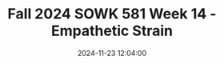 ---
layout: single_presentation
name: fall-2024-sowk-581-week-14-empathetic-strain.md
title: "Fall 2024 SOWK 581 Week 14 - Empathetic Strain"
date:  2024-11-23 12:04:00
presentation_id: JnluQE
permalink: /presentations/JnluQE/
redirect_from:
  - /presentations/JnluQE/fall-2024-sowk-581-week-14-empathetic-strain
slides: 
  - slide_name: deck-JnluQE-large-0.jpeg
    slide_alt: "Heart-shaped design with the text 'from the heart' above floral elements. Presentation slide for Week 14 lecture video titled 'Empathetic Strain' by Jacob Campbell, Ph.D., at Heritage University."
  - slide_name: deck-JnluQE-large-1.jpeg
    slide_alt: "Flowchart depicting a model of empathy-based stress. Arrows connect 'Contextual Factors' and 'Individual Factors' to 'Secondhand Trauma & Empathetic Engagement,' then to 'Empathy-Based Strain,' leading to 'Adverse Occupational Health Outcomes' and 'Negative Work Affect, Behaviors, & Cognitions.' Title: 'MODEL OF EMPATHY-BASED STRESS PROCESS (Rauvola et al., 2019).'"
  - slide_name: deck-JnluQE-large-2.jpeg
    slide_alt: "The slide features text defining 'Burnout' as chronic workplace stress from workload or systemic issues, including emotional exhaustion, depersonalization, reduced sense of personal accomplishment, and various types of exhaustion."
  - slide_name: deck-JnluQE-large-3.jpeg
    slide_alt: "Table categorizing terms related to trauma: 'Empathy-based stress,' 'Vicarious traumatization,' 'Secondary traumatic stress,' and 'Compassion fatigue.' Each term includes definitions, symptoms, and alternate terms. References Ruvolo et al., 2019."
  - slide_name: deck-JnluQE-large-4.jpeg
    slide_alt: "Yellow slide displays 'REDUCING EMPATHETIC STRAIN' with four bullet points: 'Development of personal self-care practices,' 'Considering our professional practices,' 'Engage in organizational support,' and 'Get direct support.'"
  - slide_name: deck-JnluQE-large-5.jpeg
    slide_alt: "Text slide presents references with a header. 1. Rauvola et al. (2019). 'Compassion Fatigue, Secondary Traumatic Stress, and Vicarious Traumatization.' *Occupational Health Science, 3*(3), 297-336. [DOI: 10.1007/s41542-019-00045-1] 2. Cummings et al. (2018). 'Compassion satisfaction to combat work-related burnout, vicarious trauma, and secondary traumatic stress.' *Journal of Interpersonal Violence, 36*(9-10), NP5304-NP5319. [DOI: 10.1177/0886260518799502]"
presentation_description_md: >
  Week%2014%20is%20an%20asynchronous%20week.%20The%20content%20is%20focused%20on%20trauma%20theory.%20Understanding%20trauma%20and%20its%20impact,%20as%20well%20as%20learning%20about%20trauma-focused%20treatment%20models,%20is%20important.%20This%20can%20help%20lay%20the%20groundwork%20for%20supporting%20clients%20with%20adverse%20events%20in%20their%20history.%0A%0ALearning%20Objectives%0A%0A-%20Be%20able%20to%20define%20trauma%20and%20understand%20some%20of%20the%20types%20of%20trauma%0A-%20Develop%20an%20overview%20understanding%20of%20diagnoses%20that%20trauma-%20and%20stressor-related%0A-%20To%20be%20able%20to%20articulate%20what%20trauma-focused%20treatment%20looks%20like
downloadable_slides: deck-JnluQE.pdf
slides_count: 6
header:
  teaser: deck-JnluQE-thumb-0.jpeg
presentation_video: >
  <iframe src="https://heritage.hosted.panopto.com/Panopto/Pages/Embed.aspx?id=9357a7e6-7612-4d53-bab0-b231014b48da&autoplay=false&offerviewer=true&showtitle=true&showbrand=true&captions=false&interactivity=all" height="405" width="720" style="border: 1px solid #464646;" allowfullscreen allow="autoplay" aria-label="Panopto Embedded Video Player" aria-description="Fall 2024 SOWK 581 (0) - Week 14 - Empathy-Based Strain" ></iframe> 
location: "Heritage University"
tags:
  - Heritage University
  - MSW Program
  - SOWK 581
---